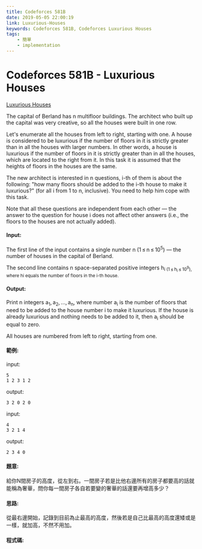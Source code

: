 ```yaml
---
title: Codeforces 581B
date: 2019-05-05 22:00:19
link: Luxurious-Houses
keywords: Codeforces 581B, Codeforces Luxurious Houses
tags:
    - 簡單
    - implementation
---
```

# Codeforces 581B - Luxurious Houses
[Luxurious Houses](https://codeforces.com/problemset/problem/581/B)

The capital of Berland has n multifloor buildings. The architect who built up the capital was very creative, so all the houses were built in one row.
<!-- more -->
Let's enumerate all the houses from left to right, starting with one. A house is considered to be luxurious if the number of floors in it is strictly greater than in all the houses with larger numbers. In other words, a house is luxurious if the number of floors in it is strictly greater than in all the houses, which are located to the right from it. In this task it is assumed that the heights of floors in the houses are the same.

The new architect is interested in n questions, i-th of them is about the following: "how many floors should be added to the i-th house to make it luxurious?" (for all i from 1 to n, inclusive). You need to help him cope with this task.

Note that all these questions are independent from each other — the answer to the question for house i does not affect other answers (i.e., the floors to the houses are not actually added).

#### Input:
The first line of the input contains a single number n (1 ≤ n ≤ 10<sup>5</sup>) — the number of houses in the capital of Berland.

The second line contains n space-separated positive integers h<sub>i (1 ≤ h<sub>i</sub> ≤ 10<sup>9</sup>), where hi equals the number of floors in the i-th house. 

#### Output:
Print n integers a<sub>1</sub>, a<sub>2</sub>, ..., a<sub>n</sub>, where number a<sub>i</sub> is the number of floors that need to be added to the house number i to make it luxurious. If the house is already luxurious and nothing needs to be added to it, then a<sub>i</sub> should be equal to zero.

All houses are numbered from left to right, starting from one.

#### 範例:
input:
```
5
1 2 3 1 2
```
output:
```
3 2 0 2 0 
```
input:
```
4
3 2 1 4
```
output:
```
2 3 4 0 
```
#### 題意:
給你N間房子的高度，從左到右。一間房子若是比他右邊所有的房子都要高的話就能稱為奢華，問你每一間房子各自若要變的奢華的話還要再增高多少？

#### 思路:
從最右邊開始，記錄到目前為止最高的高度，然後若是自己比最高的高度還矮或是一樣，就加高，不然不用加。

#### 程式碼:
<script src="https://gist.github.com/Daviswww/50eceb9a682e44901b10ccabb961c6a8.js"></script>
